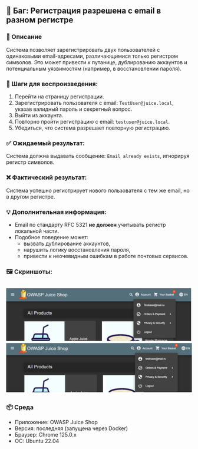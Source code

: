 ## 🐞 Баг: Регистрация разрешена с email в разном регистре

### 📌 Описание
Система позволяет зарегистрировать двух пользователей с одинаковыми email-адресами, различающимися только регистром символов. Это может привести к путанице, дублированию аккаунтов и потенциальным уязвимостям (например, в восстановлении пароля).

### 📍 Шаги для воспроизведения:
1. Перейти на страницу регистрации.
2. Зарегистрировать пользователя с email: `TestUser@juice.local`, указав валидный пароль и секретный вопрос.
3. Выйти из аккаунта.
4. Повторно пройти регистрацию с email: `testuser@juice.local`.
5. Убедиться, что система разрешает повторную регистрацию.

### ✅ Ожидаемый результат:
Система должна выдавать сообщение: `Email already exists`, игнорируя регистр символов.

### ❌ Фактический результат:
Система успешно регистрирует нового пользователя с тем же email, но в другом регистре.

### 💡 Дополнительная информация:
- Email по стандарту RFC 5321 **не должен** учитывать регистр локальной части.
- Подобное поведение может:
  - вызвать дублирование аккаунтов,
  - нарушить логику восстановления пароля,
  - привести к неочевидным ошибкам в работе почтовых сервисов.

### 🖼️ Скриншоты:
![Авторизация с Testcase@mail.ru](images/registration_bug_example1.png)
![Авторизация с Testcase@mail.ru](images/registration_bug_example2.png)
---

### 📦 Среда
- Приложение: OWASP Juice Shop
- Версия: последняя (запущена через Docker)
- Браузер: Chrome 125.0.x
- ОС: Ubuntu 22.04
